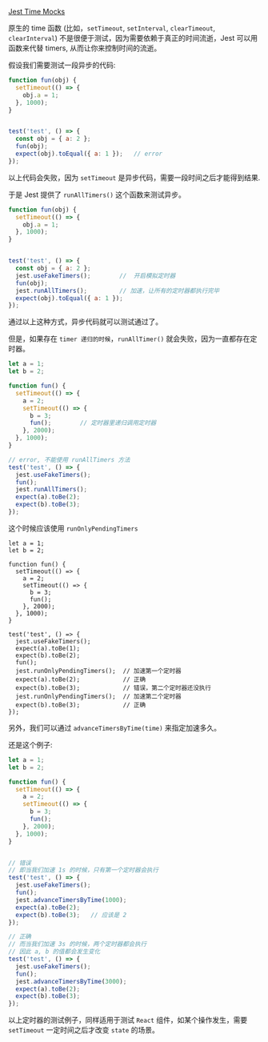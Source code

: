 [Jest Time Mocks](https://jestjs.io/docs/en/timer-mocks)  

原生的 time 函数 (比如，`setTimeout`, `setInterval`, `clearTimeout`, `clearInterval`) 不是很便于测试，因为需要依赖于真正的时间流逝，Jest 可以用函数来代替 timers, 从而让你来控制时间的流逝。  

假设我们需要测试一段异步的代码:  

```js
function fun(obj) {
  setTimeout(() => {
    obj.a = 1;
  }, 1000);
}


test('test', () => {
  const obj = { a: 2 };
  fun(obj);
  expect(obj).toEqual({ a: 1 });   // error
});
```

以上代码会失败，因为 `setTimeout` 是异步代码，需要一段时间之后才能得到结果.  

于是 Jest 提供了 `runAllTimers()` 这个函数来测试异步。  

```js
function fun(obj) {
  setTimeout(() => {
    obj.a = 1;
  }, 1000);
}


test('test', () => {
  const obj = { a: 2 };
  jest.useFakeTimers();        //  开启模拟定时器
  fun(obj);
  jest.runAllTimers();         // 加速，让所有的定时器都执行完毕
  expect(obj).toEqual({ a: 1 });
});
```

通过以上这种方式，异步代码就可以测试通过了。  

但是，如果存在 `timer 递归的时候`，`runAllTimer()` 就会失败，因为一直都存在定时器。  

```js
let a = 1;
let b = 2;

function fun() {
  setTimeout(() => {
    a = 2;
    setTimeout(() => {
      b = 3;
      fun();        // 定时器里递归调用定时器
    }, 2000);
  }, 1000);
}

// error, 不能使用 runAllTimers 方法
test('test', () => {
  jest.useFakeTimers();
  fun();
  jest.runAllTimers();
  expect(a).toBe(2);
  expect(b).toBe(3);
});
```

这个时候应该使用 `runOnlyPendingTimers`  

```
let a = 1;
let b = 2;

function fun() {
  setTimeout(() => {
    a = 2;
    setTimeout(() => {
      b = 3;
      fun();
    }, 2000);
  }, 1000);
}

test('test', () => {
  jest.useFakeTimers();
  expect(a).toBe(1);
  expect(b).toBe(2);
  fun();
  jest.runOnlyPendingTimers();  // 加速第一个定时器
  expect(a).toBe(2);            // 正确
  expect(b).toBe(3);            // 错误，第二个定时器还没执行
  jest.runOnlyPendingTimers();  // 加速第二个定时器
  expect(b).toBe(3);            // 正确
});
```

另外，我们可以通过 `advanceTimersByTime(time)` 来指定加速多久。  

还是这个例子:  

```js
let a = 1;
let b = 2;

function fun() {
  setTimeout(() => {
    a = 2;
    setTimeout(() => {
      b = 3;
      fun();
    }, 2000);
  }, 1000);
}


// 错误
// 即当我们加速 1s 的时候，只有第一个定时器会执行
test('test', () => {
  jest.useFakeTimers();
  fun();
  jest.advanceTimersByTime(1000);
  expect(a).toBe(2);
  expect(b).toBe(3);   // 应该是 2
});

// 正确
// 而当我们加速 3s 的时候，两个定时器都会执行
// 因此 a, b 的值都会发生变化
test('test', () => {
  jest.useFakeTimers();
  fun();
  jest.advanceTimersByTime(3000);
  expect(a).toBe(2);
  expect(b).toBe(3);
});
```
以上定时器的测试例子，同样适用于测试 `React` 组件，如某个操作发生，需要 `setTimeout` 一定时间之后才改变 `state` 的场景。  